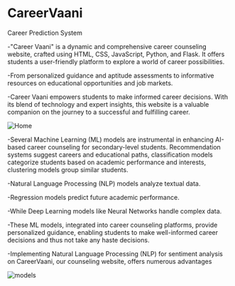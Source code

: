 # CareerVaani
Career Prediction System

-"Career Vaani" is a dynamic and comprehensive career counseling website, crafted using HTML, 
 CSS, JavaScript, Python, and Flask. It offers students a user-friendly platform to explore a 
 world of career possibilities.
 
-From personalized guidance and aptitude assessments to informative resources on educational 
 opportunities and job markets.
 
-Career Vaani empowers students to make informed career decisions. With its blend of technology 
 and expert insights, this website is a valuable companion on the journey to a successful and 
 fulfilling career.
 
![Home](https://github.com/KrishY17/CareerVaani/assets/96617218/82ac1708-06f0-472c-b1e3-0cbabf665a66)


-Several Machine Learning (ML) models are instrumental in enhancing AI-based career counseling 
 for secondary-level students. Recommendation systems suggest careers and educational paths, 
 classification models categorize students based on academic performance and interests, 
 clustering models group similar students.
 
-Natural Language Processing (NLP) models analyze textual data.

-Regression models predict future academic performance.

-While Deep Learning models like Neural Networks handle complex data. 

-These ML models, integrated into career counseling platforms, provide personalized guidance, 
 enabling students to make well-informed career decisions and thus not take any haste decisions.
 
-Implementing Natural Language Processing (NLP) for sentiment analysis on CareerVaani, our 
 counseling website, offers numerous advantages
 
![models](https://github.com/KrishY17/CareerVaani/assets/96617218/061d7cde-614a-44d1-8699-d74203b3d954)

 
